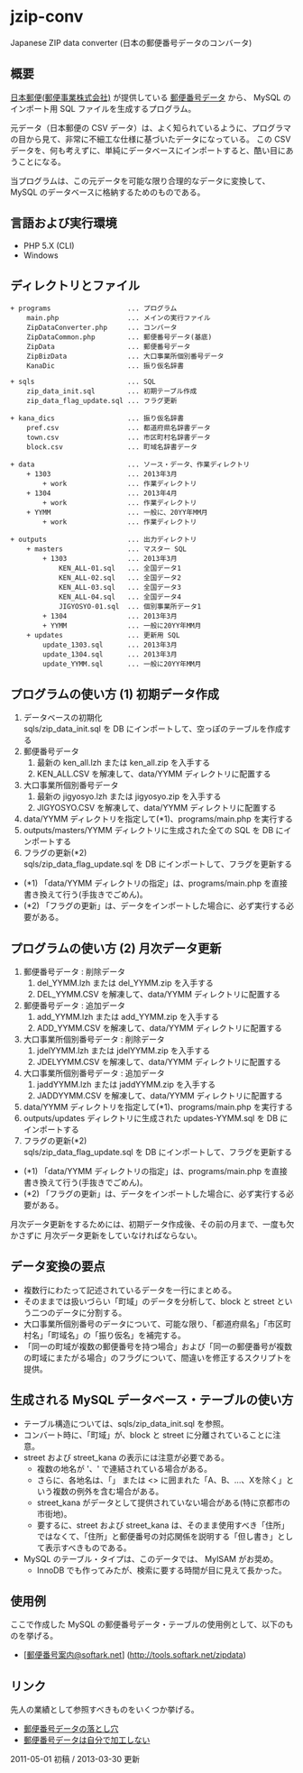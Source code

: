 jzip-conv
=========

Japanese ZIP data converter (日本の郵便番号データのコンバータ)

概要
----

[日本郵便(郵便事業株式会社)](http://www.post.japanpost.jp/index.html) が提供している [郵便番号データ](http://www.post.japanpost.jp/zipcode/download.html) から、
MySQL のインポート用 SQL ファイルを生成するプログラム。

元データ（日本郵便の CSV データ）は、よく知られているように、プログラマの目から見て、非常に不細工な仕様に基づいたデータになっている。
この CSV データを、何も考えずに、単純にデータベースにインポートすると、酷い目にあうことになる。

当プログラムは、この元データを可能な限り合理的なデータに変換して、MySQL のデータベースに格納するためのものである。

言語および実行環境
------------------

+ PHP 5.X (CLI)
+ Windows

ディレクトリとファイル
--------------------

    + programs                   ... プログラム
        main.php                 ... メインの実行ファイル
        ZipDataConverter.php     ... コンバータ
        ZipDataCommon.php        ... 郵便番号データ(基底)
        ZipData                  ... 郵便番号データ
        ZipBizData               ... 大口事業所個別番号データ
        KanaDic                  ... 振り仮名辞書

    + sqls                       ... SQL
        zip_data_init.sql        ... 初期テーブル作成
        zip_data_flag_update.sql ... フラグ更新

    + kana_dics                  ... 振り仮名辞書
        pref.csv                 ... 都道府県名辞書データ
        town.csv                 ... 市区町村名辞書データ
        block.csv                ... 町域名辞書データ

    + data                       ... ソース・データ、作業ディレクトリ
        + 1303                   ... 2013年3月
            + work               ... 作業ディレクトリ
        + 1304                   ... 2013年4月
            + work               ... 作業ディレクトリ
        + YYMM                   ... 一般に、20YY年MM月
            + work               ... 作業ディレクトリ

    + outputs                    ... 出力ディレクトリ
        + masters                ... マスター SQL
            + 1303               ... 2013年3月
                KEN_ALL-01.sql   ... 全国データ1
                KEN_ALL-02.sql   ... 全国データ2
                KEN_ALL-03.sql   ... 全国データ3
                KEN_ALL-04.sql   ... 全国データ4
                JIGYOSYO-01.sql  ... 個別事業所データ1
            + 1304               ... 2013年3月
            + YYMM               ... 一般に20YY年MM月
        + updates                ... 更新用 SQL
            update_1303.sql      ... 2013年3月
            update_1304.sql      ... 2013年3月
            update_YYMM.sql      ... 一般に20YY年MM月

プログラムの使い方 (1) 初期データ作成
-----------------------------------

1. データベースの初期化  
    sqls/zip_data_init.sql を DB にインポートして、空っぽのテーブルを作成する
2. 郵便番号データ
    1. 最新の ken_all.lzh または ken_all.zip を入手する
    2. KEN_ALL.CSV を解凍して、data/YYMM ディレクトリに配置する
3. 大口事業所個別番号データ
    1. 最新の jigyosyo.lzh または jigyosyo.zip を入手する
    2. JIGYOSYO.CSV を解凍して、data/YYMM ディレクトリに配置する
4. data/YYMM ディレクトリを指定して(*1)、programs/main.php を実行する
5. outputs/masters/YYMM ディレクトリに生成された全ての SQL を DB にインポートする
6. フラグの更新(*2)  
    sqls/zip_data_flag_update.sql を DB にインポートして、フラグを更新する

+ (*1) 「data/YYMM ディレクトリの指定」は、programs/main.php を直接書き換えて行う(手抜きでごめん)。
+ (*2) 「フラグの更新」は、データをインポートした場合に、必ず実行する必要がある。

プログラムの使い方 (2) 月次データ更新
-----------------------------------

1. 郵便番号データ : 削除データ
    1. del_YYMM.lzh または del_YYMM.zip を入手する
    2. DEL_YYMM.CSV を解凍して、data/YYMM ディレクトリに配置する
2. 郵便番号データ : 追加データ
    1. add_YYMM.lzh または add_YYMM.zip を入手する
    2. ADD_YYMM.CSV を解凍して、data/YYMM ディレクトリに配置する
3. 大口事業所個別番号データ : 削除データ
    1. jdelYYMM.lzh または jdelYYMM.zip を入手する
    2. JDELYYMM.CSV を解凍して、data/YYMM ディレクトリに配置する
4. 大口事業所個別番号データ : 追加データ
    1. jaddYYMM.lzh または jaddYYMM.zip を入手する
    2. JADDYYMM.CSV を解凍して、data/YYMM ディレクトリに配置する
5. data/YYMM ディレクトリを指定して(*1)、programs/main.php を実行する
6. outputs/updates ディレクトリに生成された updates-YYMM.sql を DB にインポートする
7. フラグの更新(*2)  
    sqls/zip_data_flag_update.sql を DB にインポートして、フラグを更新する

+ (*1) 「data/YYMM ディレクトリの指定」は、programs/main.php を直接書き換えて行う(手抜きでごめん)。
+ (*2) 「フラグの更新」は、データをインポートした場合に、必ず実行する必要がある。

月次データ更新をするためには、初期データ作成後、その前の月まで、一度も欠かさずに
月次データ更新をしていなければならない。

データ変換の要点
----------------

+ 複数行にわたって記述されているデータを一行にまとめる。
+ そのままでは扱いづらい「町域」のデータを分析して、block と street という二つのデータに分割する。
+ 大口事業所個別番号のデータについて、可能な限り、「都道府県名」「市区町村名」「町域名」の「振り仮名」を補完する。
+ 「同一の町域が複数の郵便番号を持つ場合」および「同一の郵便番号が複数の町域にまたがる場合」のフラグについて、間違いを修正するスクリプトを提供。

生成される MySQL データベース・テーブルの使い方
---------------------------------------------

+ テーブル構造については、sqls/zip_data_init.sql を参照。
+ コンバート時に、「町域」が、block と street に分離されていることに注意。
+ street および street_kana の表示には注意が必要である。
    + 複数の地名が '、' で連結されている場合がある。
    + さらに、各地名は、「」 または <> に囲まれた「A、B、...、Xを除く」という複数の例外を含む場合がある。
    + street_kana がデータとして提供されていない場合がある(特に京都市の市街地)。
    + 要するに、street および street_kana は、そのまま使用すべき「住所」ではなくて、「住所」と郵便番号の対応関係を説明する「但し書き」として表示すべきものである。
+ MySQL のテーブル・タイプは、このデータでは、 MyISAM がお奨め。
    + InnoDB でも作ってみたが、検索に要する時間が目に見えて長かった。

使用例
------

ここで作成した MySQL の郵便番号データ・テーブルの使用例として、以下のものを挙げる。

+ [郵便番号案内@softark.net] (http://tools.softark.net/zipdata)

リンク
------

先人の業績として参照すべきものをいくつか挙げる。

+ [郵便番号データの落とし穴](http://www.f3.dion.ne.jp/~element/msaccess/AcTipsKenAllCsv.html)
+ [ 郵便番号データは自分で加工しない](http://d.hatena.ne.jp/dayflower/20100929/1285744153)

2011-05-01 初稿 / 2013-03-30 更新
